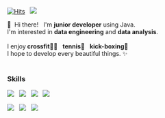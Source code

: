 [![Hits](https://hits.seeyoufarm.com/api/count/incr/badge.svg?url=https%3A%2F%2Fgithub.com%2Feuneun316&count_bg=%23BC95E7&title_bg=%23A140E9&icon=&icon_color=%23FBFBFB&title=hits&edge_flat=false)](https://hits.seeyoufarm.com) &nbsp; <a href="https://velog.io/@imok-_" target="_blank"><img src="https://img.shields.io/badge/Blog-DD0B78?style=flat-square&logo=GitHub%20Sponsors&logoColor=white"/></a>


<p>
  👋&nbsp; Hi there! &nbsp; I'm <b>junior developer</b> using Java.<br/>
  I'm interested in <b>data engineering</b> and <b>data analysis</b>. <br/><br/>
  I enjoy<b> crossfit</b>🏋️‍♂️ &nbsp; <b>tennis</b>🎾 &nbsp; <b>kick-boxing</b>🥊 <br/>
  I hope to develop every beautiful things. ✨ <br/><br/>
</p>


### Skills

<p>
  <img src="https://img.shields.io/badge/JavaScript-F7DF1E?style=flat-square&logo=JavaScript&logoColor=black"/> &nbsp;
  <img src="https://img.shields.io/badge/Html-E34F26?style=flat-square&logo=Html5&logoColor=white"/> &nbsp;
  <img src="https://img.shields.io/badge/CSS-1572B6?style=flat-square&logo=CSS3&logoColor=white"/> &nbsp;
  <img src="https://img.shields.io/badge/Spring-6DB33F?style=flat-square&logo=Spring&logoColor=white"/> &nbsp;
</p>

<p>
  <img src="https://img.shields.io/badge/Java-007396?style=flat-square&logo=Java&logoColor=white"/> &nbsp;
  <img src="https://img.shields.io/badge/Python-3766AB?style=flat-square&logo=Python&logoColor=white"/> &nbsp;
  <img src="https://img.shields.io/badge/MySQL-4479A1?style=flat-square&logo=MySQL&logoColor=white"/> &nbsp;
</p>
